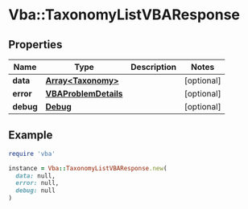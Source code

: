 # Vba::TaxonomyListVBAResponse

## Properties

| Name | Type | Description | Notes |
| ---- | ---- | ----------- | ----- |
| **data** | [**Array&lt;Taxonomy&gt;**](Taxonomy.md) |  | [optional] |
| **error** | [**VBAProblemDetails**](VBAProblemDetails.md) |  | [optional] |
| **debug** | [**Debug**](Debug.md) |  | [optional] |

## Example

```ruby
require 'vba'

instance = Vba::TaxonomyListVBAResponse.new(
  data: null,
  error: null,
  debug: null
)
```

